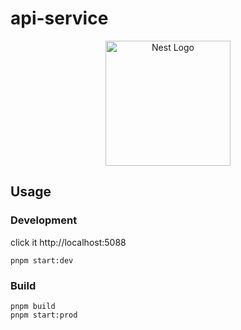 # api-service

<p align="center">
  <a href="http://nestjs.com/" target="blank"><img src="https://nestjs.com/img/logo-small.svg" width="200" alt="Nest Logo" /></a>
</p>

## Usage

### Development

click it http://localhost:5088

```shell
pnpm start:dev
```

### Build

```shell
pnpm build
pnpm start:prod
```
